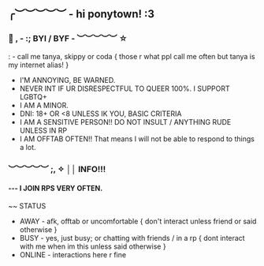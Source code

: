 ## ╭︶︶︶︶︶ - hi ponytown! :3
### 🪼 , - :; BYI / BYF  - ︶︶︶︶︶ ☆
: - call me tanya, skippy or coda { those r what ppl call me often but tanya is my internet alias! }
- I'M ANNOYING, BE WARNED.
- NEVER INT IF UR DISRESPECTFUL TO QUEER 100%. I SUPPORT LGBTQ+
- I AM A MINOR.
- DNI: 18+ OR <8 UNLESS IK YOU, BASIC CRITERIA
- I AM A SENSITIVE PERSON!! DO NOT INSULT / ANYTHING RUDE UNLESS IN RP
- I AM OFFTAB OFTEN!! That means I will not be able to respond to things a lot.
### ︶︶︶︶︶ ;, ✧ ││ INFO!!! 

#### --- I JOIN RPS VERY OFTEN. 
~~ STATUS
- AWAY - afk, offtab or uncomfortable { don't interact unless friend or said otherwise }
- BUSY - yes, just busy; or chatting with friends / in a rp { dont interact with me when im this unless said otherwise }
- ONLINE - interactions here r fine
